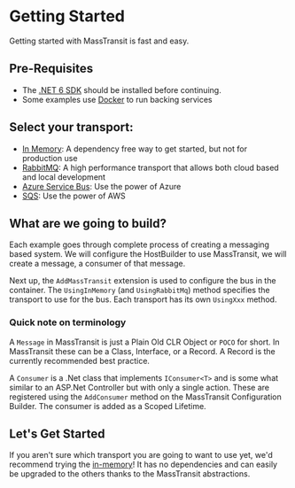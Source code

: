 # Getting Started

Getting started with MassTransit is fast and easy.

## Pre-Requisites

- The [.NET 6 SDK](https://dotnet.microsoft.com/download) should be installed before continuing.
- Some examples use [Docker](https://www.docker.com/products/docker-desktop) to run backing services

## Select your transport:

- [In Memory](/quick-starts/in-memory): A dependency free way to get started, but not for production use
- [RabbitMQ](/quick-starts/rabbitmq): A high performance transport that allows both cloud based and local development
- [Azure Service Bus](/quick-starts/azure-service-bus): Use the power of Azure
- [SQS](/quick-starts/sqs): Use the power of AWS

## What are we going to build?

Each example goes through complete process of creating a messaging based system. We will configure the HostBuilder to use MassTransit, we will create a message, a consumer of that message.

Next up, the `AddMassTransit` extension is used to configure the bus in the container. The `UsingInMemory` (and `UsingRabbitMq`) method specifies the transport to use for the bus. Each transport has its own `UsingXxx` method.

### Quick note on terminology

A `Message` in MassTransit is just a Plain Old CLR Object or `POCO` for short. In MassTransit these can be a Class, Interface, or a Record. A Record is the currently recommended best practice.

A `Consumer` is a .Net class that implements `IConsumer<T>` and is some what similar to an ASP.Net Controller but with only a single action. These are registered using the `AddConsumer` method on the MassTransit Configuration Builder. The consumer is added as a Scoped Lifetime.

## Let's Get Started

If you aren't sure which transport you are going to want to use yet, we'd recommend trying the [in-memory](/quick-starts/in-memory)! It has no dependencies and can easily be upgraded to the others thanks to the MassTransit abstractions.